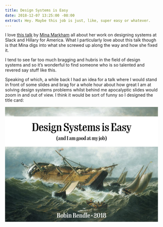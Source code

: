 ```yaml
---
title: Design Systems is Easy
date: 2018-12-07 13:25:00 -08:00
extract: Hey. Maybe this job is just, like, super easy or whatever.
---
```


I love [this talk](https://www.youtube.com/watch?time_continue=196&v=Y16QDYpj8uI) by [Mina Markham](http://mina.codes) all about her work on designing systems at Slack and Hillary for America. What I particularly love about this talk though is that Mina digs into what she screwed up along the way and how she fixed it. 

I tend to see far too much bragging and hubris in the field of design systems and so it’s wonderful to find someone who is so talented and revered say stuff like this. 

Speaking of which, a while back I had an idea for a talk where I would stand in front of some slides and brag for a whole hour about how great I am at solving design systems problems whilst behind me apocalyptic slides would zoom in and out of view. I think it would be sort of funny so I designed the title card:

![design-systems-is-easy.001.jpeg](/uploads/design-systems-is-easy.001.jpeg)